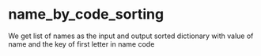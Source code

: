 # name_by_code_sorting
We get list of names as the input and output sorted dictionary with value of name and the key of first letter in name code
